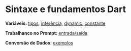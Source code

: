 # Sintaxe e fundamentos Dart
**Variáveis:**
  [tipos,](https://github.com/heliokamakawa/flutter_course/blob/master/lib/modulo%2002%20-%20variaveis/01_tipos_variaveis.dart)
  [inferência,](https://github.com/heliokamakawa/flutter_course/blob/master/lib/modulo%2002%20-%20variaveis/02_inferencia_de_tipo.dart)
  [dynamic,](https://github.com/heliokamakawa/flutter_course/blob/master/lib/modulo%2002%20-%20variaveis/03_tipo_dinamico.dart)
  [constante](https://github.com/heliokamakawa/flutter_course/blob/master/lib/modulo%2002%20-%20variaveis/04_constantes.dart)

**Trabalhanco no Prompt:**
  [entrada/saída](https://github.com/heliokamakawa/flutter_course/blob/master/lib/modulo%2002%20-%20variaveis/05_entrada_de_dados.dart)

**Conversão de Dados:**
  [exemplos](https://github.com/heliokamakawa/flutter_course/blob/master/lib/modulo%2002%20-%20variaveis/06_convers%C3%A3o_de_dados.dart)
